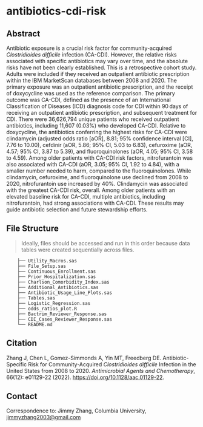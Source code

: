 # antibiotics-cdi-risk

## Abstract

Antibiotic exposure is a crucial risk factor for community-acquired _Clostridioides difficile_ infection (CA-CDI). However, the relative risks associated with specific antibiotics may vary over time, and the absolute risks have not been clearly established. This is a retrospective cohort study. Adults were included if they received an outpatient antibiotic prescription within the IBM MarketScan databases between 2008 and 2020. The primary exposure was an outpatient antibiotic prescription, and the receipt of doxycycline was used as the reference comparison. The primary outcome was CA-CDI, defined as the presence of an International Classification of Diseases (ICD) diagnosis code for CDI within 90 days of receiving an outpatient antibiotic prescription, and subsequent treatment for CDI. There were 36,626,794 unique patients who received outpatient antibiotics, including 11,607 (0.03%) who developed CA-CDI. Relative to doxycycline, the antibiotics conferring the highest risks for CA-CDI were clindamycin (adjusted odds ratio [aOR], 8.81; 95% confidence interval [CI], 7.76 to 10.00), cefdinir (aOR, 5.86; 95% CI, 5.03 to 6.83), cefuroxime (aOR, 4.57; 95% CI, 3.87 to 5.39), and fluoroquinolones (aOR, 4.05; 95% CI, 3.58 to 4.59). Among older patients with CA-CDI risk factors, nitrofurantoin was also associated with CA-CDI (aOR, 3.05; 95% CI, 1.92 to 4.84), with a smaller number needed to harm, compared to the fluoroquinolones. While clindamycin, cefuroxime, and fluoroquinolone use declined from 2008 to 2020, nitrofurantoin use increased by 40%. Clindamycin was associated with the greatest CA-CDI risk, overall. Among older patients with an elevated baseline risk for CA-CDI, multiple antibiotics, including nitrofurantoin, had strong associations with CA-CDI. These results may guide antibiotic selection and future stewardship efforts.
## File Structure

> Ideally, files should be accessed and run in this order because data tables were created sequentially across files.

```
    ├── Utility_Macros.sas
    ├── File_Setup.sas
    ├── Continuous_Enrollment.sas
    ├── Prior_Hospitalization.sas
    ├── Charlson_Comorbidity_Index.sas
    ├── Additional_Antibiotics.sas
    ├── Antibiotic_Usage_Line_Plots.sas
    ├── Tables.sas
    ├── Logistic_Regression.sas
    ├── odds_ratios_plot.R
    ├── Bactrim_Reviewer_Response.sas
    ├── CDI_Cases_Reviewer_Response.sas
    └── README.md
```

## Citation

Zhang J, Chen L, Gomez-Simmonds A, Yin MT, Freedberg DE. Antibiotic-Specific Risk for Community-Acquired
_Clostridioides difficile_ Infection in the United States from 2008 to 2020. _Antimicrobial Agents and Chemotherapy_, 66(12):
e01129-22 (2022). https://doi.org/10.1128/aac.01129-22.

## Contact

Correspondence to: Jimmy Zhang, Columbia University, jimmyzhang2003@gmail.com
